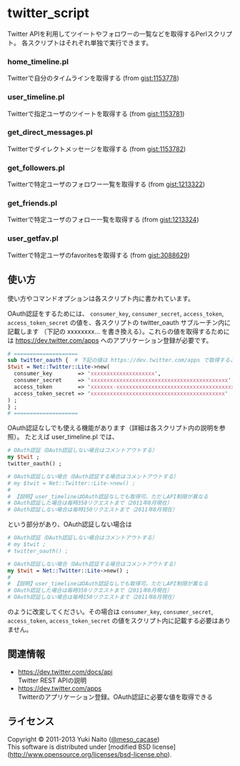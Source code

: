 twitter_script
======================

Twitter APIを利用してツイートやフォロワーの一覧などを取得するPerlスクリプト。
各スクリプトはそれぞれ単独で実行できます。

### home_timeline.pl ###
  Twitterで自分のタイムラインを取得する
  (from [gist:1153778](https://gist.github.com/1153778))

### user_timeline.pl ###
  Twitterで指定ユーザのツイートを取得する
  (from [gist:1153781](https://gist.github.com/1153781))

### get_direct_messages.pl ###
  Twitterでダイレクトメッセージを取得する
  (from [gist:1153782](https://gist.github.com/1153782))

### get_followers.pl ###
  Twitterで特定ユーザのフォロワー一覧を取得する
  (from [gist:1213322](https://gist.github.com/1213322))

### get_friends.pl ###
  Twitterで特定ユーザのフォロー一覧を取得する
  (from [gist:1213324](https://gist.github.com/1213324))

### user_getfav.pl ###
  Twitterで特定ユーザのfavoritesを取得する
  (from [gist:3088629](https://gist.github.com/3088629))


使い方
------

使い方やコマンドオプションは各スクリプト内に書かれています。

OAuth認証をするためには、
 `consumer_key`,
 `consumer_secret`,
 `access_token`,
 `access_token_secret`
の値を、各スクリプトの twitter_oauth サブルーチン内に記載します
（下記の xxxxxxxx... を書き換える）。これらの値を取得するためには
https://dev.twitter.com/apps へのアプリケーション登録が必要です。

```perl
# ====================
sub twitter_oauth {  # 下記の値は https://dev.twitter.com/apps で取得すること
$twit = Net::Twitter::Lite->new(
  consumer_key        => 'xxxxxxxxxxxxxxxxxxxx',
  consumer_secret     => 'xxxxxxxxxxxxxxxxxxxxxxxxxxxxxxxxxxxxxxxxxxx',
  access_token        => 'xxxxxxx-xxxxxxxxxxxxxxxxxxxxxxxxxxxxxxxxxxxxxxxxx',
  access_token_secret => 'xxxxxxxxxxxxxxxxxxxxxxxxxxxxxxxxxxxxxxxxxx'
) ;
} ;
# ====================
```

OAuth認証なしでも使える機能があります（詳細は各スクリプト内の説明を参照）。
たとえば user_timeline.pl では、

```perl
# OAuth認証（OAuth認証しない場合はコメントアウトする）
my $twit ;
twitter_oauth() ;

# OAuth認証しない場合（OAuth認証する場合はコメントアウトする）
# my $twit = Net::Twitter::Lite->new() ;
#
# 【説明】user_timelineはOAuth認証なしでも取得可。ただしAPI制限が異なる
# OAuth認証した場合は毎時350リクエストまで（2011年8月現在）
# OAuth認証しない場合は毎時150リクエストまで（2011年8月現在）
```

という部分があり、OAuth認証しない場合は

```perl
# OAuth認証（OAuth認証しない場合はコメントアウトする）
# my $twit ;
# twitter_oauth() ;

# OAuth認証しない場合（OAuth認証する場合はコメントアウトする）
my $twit = Net::Twitter::Lite->new() ;
#
# 【説明】user_timelineはOAuth認証なしでも取得可。ただしAPI制限が異なる
# OAuth認証した場合は毎時350リクエストまで（2011年8月現在）
# OAuth認証しない場合は毎時150リクエストまで（2011年8月現在）
```

のように改変してください。その場合は
 `consumer_key`,
 `consumer_secret`,
 `access_token`,
 `access_token_secret`
の値をスクリプト内に記載する必要はありません。


関連情報
--------

+ https://dev.twitter.com/docs/api  
  Twitter REST APIの説明
+ https://dev.twitter.com/apps  
  Twitterのアプリケーション登録。OAuth認証に必要な値を取得できる


ライセンス
--------

Copyright &copy; 2011-2013 Yuki Naito
 ([@meso_cacase](http://twitter.com/meso_cacase))  
This software is distributed under [modified BSD license]
 (http://www.opensource.org/licenses/bsd-license.php).
